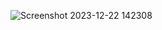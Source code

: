 ![Screenshot 2023-12-22 142308](https://github.com/RV2915/Set-Input-ValueJs/assets/146526270/ae7870e6-4213-4c40-bcf0-de6859cebb25)
